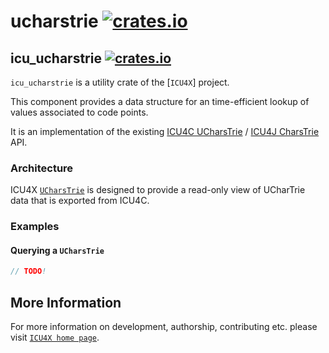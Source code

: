 # ucharstrie [![crates.io](http://meritbadge.herokuapp.com/ucharstrie)](https://crates.io/crates/ucharstrie)

## icu_ucharstrie [![crates.io](http://meritbadge.herokuapp.com/icu_ucharstrie)](https://crates.io/crates/icu_ucharstrie)

`icu_ucharstrie` is a utility crate of the [`ICU4X`] project.

This component provides a data structure for an time-efficient lookup of values
associated to code points.

It is an implementation of the existing [ICU4C UCharsTrie](https://unicode-org.github.io/icu-docs/apidoc/released/icu4c/classicu_1_1UCharsTrie.html)
/ [ICU4J CharsTrie](https://unicode-org.github.io/icu-docs/apidoc/released/icu4j/com/ibm/icu/util/CharsTrie.html) API.

### Architecture

ICU4X [`UCharsTrie`](crate::ucharstrie::UCharsTrie) is designed to provide a read-only view of UCharTrie data that is exported from ICU4C.

### Examples

#### Querying a `UCharsTrie`

```rust
// TODO!
```

## More Information

For more information on development, authorship, contributing etc. please visit [`ICU4X home page`](https://github.com/unicode-org/icu4x).
